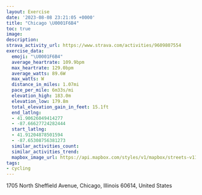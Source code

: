 ```yaml
---
layout: Exercise
date: '2023-08-08 23:21:05 +0000'
title: "Chicago \U0001F6B4"
toc: true
image:
description:
strava_activity_url: https://www.strava.com/activities/9609807554
exercise_data:
  emoji: "\U0001F6B4"
  average_heartrate: 109.9bpm
  max_heartrate: 129.0bpm
  average_watts: 89.6W
  max_watts: W
  distance_in_miles: 1.07mi
  pace_per_mile: 6m33s/mi
  elevation_high: 183.0m
  elevation_low: 179.8m
  total_elevation_gain_in_feet: 15.1ft
  end_latlng:
  - 41.90626049414277
  - -87.66627724282444
  start_latlng:
  - 41.91204878501594
  - -87.65308756381273
  similar_activities_count:
  similar_activities_trend:
  mapbox_image_url: https://api.mapbox.com/styles/v1/mapbox/streets-v11/static/path-5+787af2-1.0(%7Bux~Fpa_vOF~Q%3FtEJlKCnCHhOAvBGzABvAJlB%40bAh%40W%60%40GzOO),pin-s-s+e5b22e(-87.65481,41.91086),pin-s-f+89ae00(-87.66639000000002,41.907610000000005)/auto/800x800?access_token=pk.eyJ1Ijoiam9zaGJlY2ttYW4iLCJhIjoiY205eWR2aDd1MWZ6djJrbXc4a3M0bWZleiJ9.XiG9OWkNcZk2QzjJbxLB4A
tags:
- cycling
---
```




1705 North Sheffield Avenue, Chicago, Illinois 60614, United States
